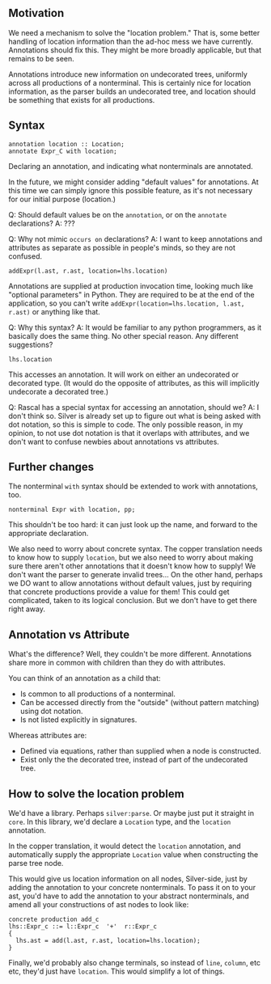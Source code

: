 ## Motivation ##

We need a mechanism to solve the "location problem."  That is, some better handling of location information than the ad-hoc mess we have currently.  Annotations should fix this.  They might be more broadly applicable, but that remains to be seen.

Annotations introduce new information on undecorated trees, uniformly across all productions of a nonterminal.  This is certainly nice for location information, as the parser builds an undecorated tree, and location should be something that exists for all productions.

## Syntax ##

```
annotation location :: Location;
annotate Expr_C with location;
```

Declaring an annotation, and indicating what nonterminals are annotated.

In the future, we might consider adding "default values" for annotations. At this time we can simply ignore this possible feature, as it's not necessary for our initial purpose (location.)

Q: Should default values be on the `annotation`, or on the `annotate` declarations?
A: ???

Q: Why not mimic `occurs on` declarations?
A: I want to keep annotations and attributes as separate as possible in people's minds, so they are not confused.

```
addExpr(l.ast, r.ast, location=lhs.location)
```

Annotations are supplied at production invocation time, looking much like "optional parameters" in Python.  They are required to be at the end of the application, so you can't write `addExpr(location=lhs.location, l.ast, r.ast)` or anything like that.

Q: Why this syntax?
A: It would be familiar to any python programmers, as it basically does the same thing. No other special reason. Any different suggestions?

```
lhs.location
```

This accesses an annotation.  It will work on either an undecorated or decorated type.  (It would do the opposite of attributes, as this will implicitly undecorate a decorated tree.)

Q: Rascal has a special syntax for accessing an annotation, should we?
A: I don't think so.  Silver is already set up to figure out what is being asked with dot notation, so this is simple to code.  The only possible reason, in my opinion, to not use dot notation is that it overlaps with attributes, and we don't want to confuse newbies about annotations vs attributes.

## Further changes ##

The nonterminal `with` syntax should be extended to work with annotations, too.

```
nonterminal Expr with location, pp;
```

This shouldn't be too hard: it can just look up the name, and forward to the appropriate declaration.

We also need to worry about concrete syntax.  The copper translation needs to know how to supply `location`, but we also need to worry about making sure there aren't other annotations that it doesn't know how to supply!  We don't want the parser to generate invalid trees...  On the other hand, perhaps we DO want to allow annotations without default values, just by requiring that concrete productions provide a value for them!  This could get complicated, taken to its logical conclusion.  But we don't have to get there right away.

## Annotation vs Attribute ##

What's the difference?  Well, they couldn't be more different.  Annotations share more in common with children than they do with attributes.

You can think of an annotation as a child that:
  * Is common to all productions of a nonterminal.
  * Can be accessed directly from the "outside" (without pattern matching) using dot notation.
  * Is not listed explicitly in signatures.

Whereas attributes are:
  * Defined via equations, rather than supplied when a node is constructed.
  * Exist only the the decorated tree, instead of part of the undecorated tree.

## How to solve the location problem ##

We'd have a library.  Perhaps `silver:parse`.  Or maybe just put it straight in `core`.  In this library, we'd declare a `Location` type, and the `location` annotation.

In the copper translation, it would detect the `location` annotation, and automatically supply the appropriate `Location` value when constructing the parse tree node.

This would give us location information on all nodes, Silver-side, just by adding the annotation to your concrete nonterminals.  To pass it on to your ast, you'd have to add the annotation to your abstract nonterminals, and amend all your constructions of ast nodes to look like:

```
concrete production add_c
lhs::Expr_c ::= l::Expr_c  '+'  r::Expr_c
{
  lhs.ast = add(l.ast, r.ast, location=lhs.location);
}
```

Finally, we'd probably also change terminals, so instead of `line`, `column`, etc etc, they'd just have `location`.  This would simplify a lot of things.